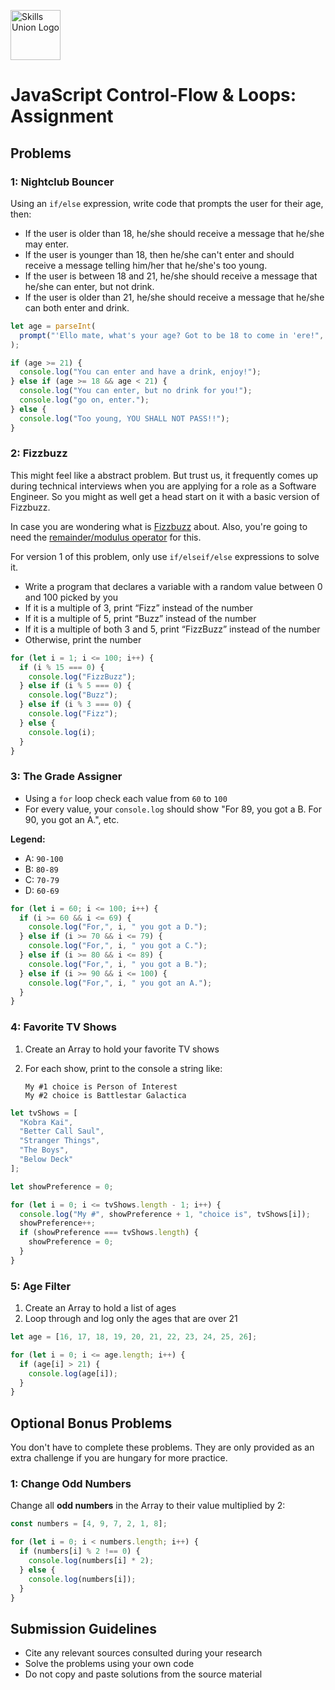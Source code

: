 [<img src="assets/images/su-logo.png" alt="Skills Union Logo" height="80px" />](https://www.skillsunion.com/)

# JavaScript Control-Flow & Loops: Assignment

## Problems

### 1: Nightclub Bouncer

Using an `if/else` expression, write code that prompts the user for their age, then:

- If the user is older than 18, he/she should receive a message that he/she may enter.
- If the user is younger than 18, then he/she can't enter and should receive a message telling him/her that he/she's too young.
- If the user is between 18 and 21, he/she should receive a message that he/she can enter, but not drink.
- If the user is older than 21, he/she should receive a message that he/she can both enter and drink.

```js
let age = parseInt(
  prompt("'Ello mate, what's your age? Got to be 18 to come in 'ere!", 0)
);

if (age >= 21) {
  console.log("You can enter and have a drink, enjoy!");
} else if (age >= 18 && age < 21) {
  console.log("You can enter, but no drink for you!");
  console.log("go on, enter.");
} else {
  console.log("Too young, YOU SHALL NOT PASS!!");
}
```

### 2: Fizzbuzz

This might feel like a abstract problem. But trust us, it frequently comes up during technical interviews when you are applying for a role as a Software Engineer. So you might as well get a head start on it with a basic version of Fizzbuzz.

In case you are wondering what is [Fizzbuzz](https://en.wikipedia.org/wiki/Fizz_buzz) about. Also, you're going to need the [remainder/modulus operator​](https://javascript.info/operators#remainder) for this.

For version 1 of this problem, only use `if/elseif/else` expressions to solve it.

- Write a program that declares a variable with a random value between 0 and 100 picked by you
- If it is a multiple of 3, print “Fizz” instead of the number
- If it is a multiple of 5, print “Buzz” instead of the number
- If it is a multiple of both 3 and 5, print “FizzBuzz” instead of the number
- Otherwise, print the number

```js
for (let i = 1; i <= 100; i++) {
  if (i % 15 === 0) {
    console.log("FizzBuzz");
  } else if (i % 5 === 0) {
    console.log("Buzz");
  } else if (i % 3 === 0) {
    console.log("Fizz");
  } else {
    console.log(i);
  }
}
```

### 3: The Grade Assigner

- Using a `for` loop check each value from `60` to `100`
- For every value, your `console.log` should show "For 89, you got a B. For 90, you got an A.", etc.

**Legend:**

- A: `90-100`
- B: `80-89`
- C: `70-79`
- D: `60-69`

```js
for (let i = 60; i <= 100; i++) {
  if (i >= 60 && i <= 69) {
    console.log("For,", i, " you got a D.");
  } else if (i >= 70 && i <= 79) {
    console.log("For,", i, " you got a C.");
  } else if (i >= 80 && i <= 89) {
    console.log("For,", i, " you got a B.");
  } else if (i >= 90 && i <= 100) {
    console.log("For,", i, " you got an A.");
  }
}
```

### 4: Favorite TV Shows

1. Create an Array to hold your favorite TV shows
1. For each show, print to the console a string like:

   ```
   My #1 choice is Person of Interest
   My #2 choice is Battlestar Galactica
   ```

```js
let tvShows = [
  "Kobra Kai",
  "Better Call Saul",
  "Stranger Things",
  "The Boys",
  "Below Deck"
];

let showPreference = 0;

for (let i = 0; i <= tvShows.length - 1; i++) {
  console.log("My #", showPreference + 1, "choice is", tvShows[i]);
  showPreference++;
  if (showPreference === tvShows.length) {
    showPreference = 0;
  }
}
```

### 5: Age Filter

1. Create an Array to hold a list of ages
1. Loop through and log only the ages that are over 21

```js
let age = [16, 17, 18, 19, 20, 21, 22, 23, 24, 25, 26];

for (let i = 0; i <= age.length; i++) {
  if (age[i] > 21) {
    console.log(age[i]);
  }
}
```

## Optional Bonus Problems

You don't have to complete these problems. They are only provided as an extra challenge if you are hungary for more practice.

### 1: Change Odd Numbers

Change all **odd numbers** in the Array to their value multiplied by 2:

```js
const numbers = [4, 9, 7, 2, 1, 8];

for (let i = 0; i < numbers.length; i++) {
  if (numbers[i] % 2 !== 0) {
    console.log(numbers[i] * 2);
  } else {
    console.log(numbers[i]);
  }
}
```

## Submission Guidelines

- Cite any relevant sources consulted during your research
- Solve the problems using your own code
- Do not copy and paste solutions from the source material
